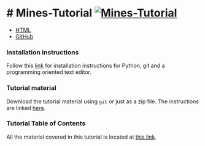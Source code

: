 # # Mines-Tutorial [![Mines-Tutorial](https://img.shields.io/badge/mines-tutorial-blue.svg)](http://kdheepak.github.io/Mines-Tutorial)

- [HTML](http://kdheepak.github.io/Mines-Tutorial)
- [GitHub](http://github.com/kdheepak/Mines-Tutorial)

### Installation instructions

Follow this [link](./1-01-setup/README.md) for installation instructions for Python, git and a programming oriented text editor.

### Tutorial material

Download the tutorial material using `git` or just as a zip file. The instructions are linked [here](./1-02-tutorial-material/README.md).

### Tutorial Table of Contents

All the material covered in this tutorial is located at [this link](./2-02-jupyter-notebooks/README.md).

